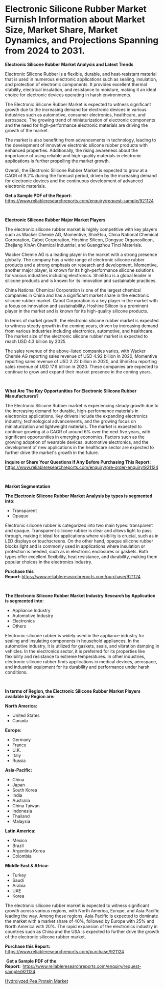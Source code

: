 <p><h1>Electronic Silicone Rubber Market Furnish Information about Market Size, Market Share, Market Dynamics, and Projections Spanning from 2024 to 2031.</h1></p><p><strong>Electronic Silicone Rubber Market Analysis and Latest Trends</strong></p>
<p><p>Electronic Silicone Rubber is a flexible, durable, and heat-resistant material that is used in numerous electronic applications such as sealing, insulation, and protection of electronic components. It provides excellent thermal stability, electrical insulation, and resistance to moisture, making it an ideal choice for electronic devices operating in harsh environments.</p><p>The Electronic Silicone Rubber Market is expected to witness significant growth due to the increasing demand for electronic devices in various industries such as automotive, consumer electronics, healthcare, and aerospace. The growing trend of miniaturization of electronic components and the need for high-performance electronic materials are driving the growth of the market.</p><p>The market is also benefiting from advancements in technology, leading to the development of innovative electronic silicone rubber products with enhanced properties. Additionally, the rising awareness about the importance of using reliable and high-quality materials in electronic applications is further propelling the market growth.</p><p>Overall, the Electronic Silicone Rubber Market is expected to grow at a CAGR of 9.2% during the forecast period, driven by the increasing demand for electronic devices and the continuous development of advanced electronic materials.</p></p>
<p><strong>Get a Sample PDF of the Report:&nbsp;</strong> <a href="https://www.reliableresearchreports.com/enquiry/request-sample/921124">https://www.reliableresearchreports.com/enquiry/request-sample/921124</a></p>
<p>&nbsp;</p>
<p><strong>Electronic Silicone Rubber Major Market Players</strong></p>
<p><p>The electronic silicone rubber market is highly competitive with key players such as Wacker Chemie AG, Momentive, ShinEtsu, China National Chemical Corporation, Cabot Corporation, Hoshine Silicon, Dongyue Organosilicon, Zhejiang XinAn Chemical Industrial, and Guangzhou Tinci Materials. </p><p>Wacker Chemie AG is a leading player in the market with a strong presence globally. The company has a wide range of electronic silicone rubber products and a strong emphasis on research and development. Momentive, another major player, is known for its high-performance silicone solutions for various industries including electronics. ShinEtsu is a global leader in silicone products and is known for its innovation and sustainable practices.</p><p>China National Chemical Corporation is one of the largest chemical companies in China and has a significant market share in the electronic silicone rubber market. Cabot Corporation is a key player in the market with a focus on innovation and sustainability. Hoshine Silicon is a prominent player in the market and is known for its high-quality silicone products. </p><p>In terms of market growth, the electronic silicone rubber market is expected to witness steady growth in the coming years, driven by increasing demand from various industries including electronics, automotive, and healthcare. The market size of the electronic silicone rubber market is expected to reach USD 4.3 billion by 2025.</p><p>The sales revenue of the above-listed companies varies, with Wacker Chemie AG reporting sales revenue of USD 4.92 billion in 2020, Momentive reporting sales revenue of USD 2.22 billion in 2020, and ShinEtsu reporting sales revenue of USD 17.9 billion in 2020. These companies are expected to continue to grow and expand their market presence in the coming years.</p></p>
<p>&nbsp;</p>
<p><strong>What Are The Key Opportunities For Electronic Silicone Rubber Manufacturers?</strong></p>
<p><p>The Electronic Silicone Rubber market is experiencing steady growth due to the increasing demand for durable, high-performance materials in electronics applications. Key drivers include the expanding electronics industry, technological advancements, and the growing focus on miniaturization and lightweight materials. The market is expected to continue growing at a CAGR of around 6% over the next five years, with significant opportunities in emerging economies. Factors such as the growing adoption of wearable devices, automotive electronics, and the development of new applications in the healthcare sector are expected to further drive the market's growth in the future.</p></p>
<p><strong>Inquire or Share Your Questions If Any Before Purchasing This Report:</strong> <a href="https://www.reliableresearchreports.com/enquiry/pre-order-enquiry/921124">https://www.reliableresearchreports.com/enquiry/pre-order-enquiry/921124</a></p>
<p>&nbsp;</p>
<p><strong>Market Segmentation</strong></p>
<p><strong>The Electronic Silicone Rubber Market Analysis by types is segmented into:</strong></p>
<p><ul><li>Transparent</li><li>Opaque</li></ul></p>
<p><p>Electronic silicone rubber is categorized into two main types: transparent and opaque. Transparent silicone rubber is clear and allows light to pass through, making it ideal for applications where visibility is crucial, such as in LED displays or touchscreens. On the other hand, opaque silicone rubber blocks light and is commonly used in applications where insulation or protection is needed, such as in electronic enclosures or gaskets. Both types offer excellent flexibility, heat resistance, and durability, making them popular choices in the electronics industry.</p></p>
<p><strong>Purchase this Report:&nbsp;</strong><a href="https://www.reliableresearchreports.com/purchase/921124">https://www.reliableresearchreports.com/purchase/921124</a></p>
<p>&nbsp;</p>
<p><strong>The Electronic Silicone Rubber Market Industry Research by Application is segmented into:</strong></p>
<p><ul><li>Appliance Industry</li><li>Automotive Industry</li><li>Electronics</li><li>Others</li></ul></p>
<p><p>Electronic silicone rubber is widely used in the appliance industry for sealing and insulating components in household appliances. In the automotive industry, it is utilized for gaskets, seals, and vibration damping in vehicles. In the electronics sector, it is preferred for its properties like flexibility and resistance to extreme temperatures. In other industries, electronic silicone rubber finds applications in medical devices, aerospace, and industrial equipment for its durability and performance under harsh conditions.</p></p>
<p>&nbsp;</p>
<p><strong>In terms of Region, the Electronic Silicone Rubber Market Players available by Region are:</strong></p>
<p>
    <p> <strong> North America: </strong>
        <ul>
            <li>United States</li>
            <li>Canada</li>
        </ul>
        </p> 
    <p> <strong> Europe: </strong>
        <ul>
            <li>Germany</li>
            <li>France</li>
            <li>U.K.</li>
            <li>Italy</li>
            <li>Russia</li>
        </ul>
        </p> 
    <p> <strong> Asia-Pacific: </strong>
        <ul>
            <li>China</li>
            <li>Japan</li>
            <li>South Korea</li>
            <li>India</li>
            <li>Australia</li>
            <li>China Taiwan</li>
            <li>Indonesia</li>
            <li>Thailand</li>
            <li>Malaysia</li>
        </ul>
        </p> 
    <p> <strong> Latin America: </strong>
        <ul>
            <li>Mexico</li>
            <li>Brazil</li>
            <li>Argentina Korea</li>
            <li>Colombia</li>
        </ul>
        </p> 
    <p> <strong> Middle East & Africa: </strong>
        <ul>
            <li>Turkey</li>
            <li>Saudi</li>
            <li>Arabia</li>
            <li>UAE</li>
            <li>Korea</li>
        </ul>
    </p>
    </p>
<p><p>The electronic silicone rubber market is expected to witness significant growth across various regions, with North America, Europe, and Asia Pacific leading the way. Among these regions, Asia Pacific is expected to dominate the market with a market share of 40%, followed by Europe with 25% and North America with 20%. The rapid expansion of the electronics industry in countries such as China and the USA is expected to further drive the growth of the electronic silicone rubber market.</p></p>
<p><strong>Purchase this Report: </strong><a href="https://www.reliableresearchreports.com/purchase/921124">https://www.reliableresearchreports.com/purchase/921124</a></p>
<p>&nbsp;<strong>Get a Sample PDF of the Report:&nbsp;&nbsp;</strong><a href="https://www.reliableresearchreports.com/enquiry/request-sample/921124">https://www.reliableresearchreports.com/enquiry/request-sample/921124</a></p>
<p><strong></strong></p>
<p><p><a href="https://eight-handstand-8fb.notion.site/Hydrolyzed-Pea-Protein-Market-Research-Report-Reveals-The-Latest-Trends-And-Opportunities-of-this-Ma-617e3a1449ed4f0ca49becf7a7320f00">Hydrolyzed Pea Protein Market</a></p></p>